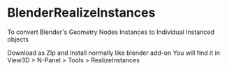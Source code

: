 # BlenderRealizeInstances
To convert Blender's Geometry Nodes Instances to Individual Instanced objects

Download as ZIp and Install normally like blender add-on
You will find it in View3D > N-Panel > Tools > RealizeInstances
